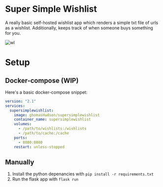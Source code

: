# Super Simple Wishlist
A really basic self-hosted wishlist app which renders a simple txt file of urls as a wishlist. Additionally, keeps track of when someone buys something for you.

![wl](https://user-images.githubusercontent.com/13795113/173165446-e1487d46-0003-40fd-98d9-19df9ac3683f.png)

# Setup
## Docker-compose (WIP)
Here's a basic docker-compose snippet:
```yaml
version: "2.1"
services:
  supersimplewishlist:
    image: ghomasHudson/supersimplewishlist
    container_name: supersimplewishlist
    volumes:
      - /path/to/wishlists:/wishlists
      - /path/to/cache:/cache
    ports:
      - 8080:8080
    restart: unless-stopped
```

## Manually
1. Install the python depenancies with `pip install -r requirements.txt`
2. Run the flask app with `flask run`


